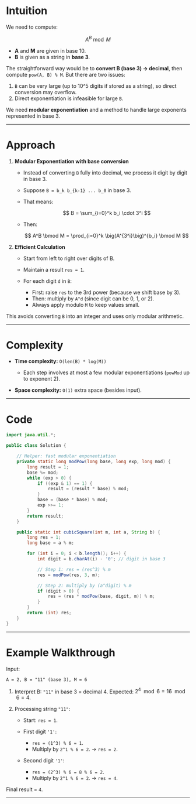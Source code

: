 # Intuition

We need to compute:

$$
A^B \bmod M
$$

* **A** and **M** are given in base 10.
* **B** is given as a string in **base 3**.

The straightforward way would be to **convert B (base 3) → decimal**, then compute `pow(A, B) % M`.
But there are two issues:

1. `B` can be very large (up to 10^5 digits if stored as a string), so direct conversion may overflow.
2. Direct exponentiation is infeasible for large `B`.

We need **modular exponentiation** and a method to handle large exponents represented in base 3.

---

# Approach

1. **Modular Exponentiation with base conversion**

   * Instead of converting `B` fully into decimal, we process it digit by digit in base 3.
   * Suppose `B = b_k b_{k-1} ... b_0` in base 3.
   * That means:

     $$
     B = \sum_{i=0}^k b_i \cdot 3^i
     $$
   * Then:

     $$
     A^B \bmod M = \prod_{i=0}^k \big(A^{3^i}\big)^{b_i} \bmod M
     $$

2. **Efficient Calculation**

   * Start from left to right over digits of B.
   * Maintain a result `res = 1`.
   * For each digit `d` in `B`:

     * First: raise `res` to the 3rd power (because we shift base by 3).
     * Then: multiply by `A^d` (since digit can be 0, 1, or 2).
     * Always apply modulo `M` to keep values small.

This avoids converting `B` into an integer and uses only modular arithmetic.

---

# Complexity

* **Time complexity:** `O(len(B) * log(M))`

  * Each step involves at most a few modular exponentiations (`powMod` up to exponent 2).
* **Space complexity:** `O(1)` extra space (besides input).

---

# Code

```java
import java.util.*;

public class Solution {

    // Helper: fast modular exponentiation
    private static long modPow(long base, long exp, long mod) {
        long result = 1;
        base %= mod;
        while (exp > 0) {
            if ((exp & 1) == 1) {
                result = (result * base) % mod;
            }
            base = (base * base) % mod;
            exp >>= 1;
        }
        return result;
    }

    public static int cubicSquare(int m, int a, String b) {
        long res = 1;
        long base = a % m;

        for (int i = 0; i < b.length(); i++) {
            int digit = b.charAt(i) - '0'; // digit in base 3

            // Step 1: res = (res^3) % m
            res = modPow(res, 3, m);

            // Step 2: multiply by (a^digit) % m
            if (digit > 0) {
                res = (res * modPow(base, digit, m)) % m;
            }
        }
        return (int) res;
    }
}
```

---

# Example Walkthrough

Input:

```
A = 2, B = "11" (base 3), M = 6
```

1. Interpret B: `"11"` in base 3 = decimal 4.
   Expected: $2^4 \mod 6 = 16 \mod 6 = 4$.

2. Processing string `"11"`:

   * Start: `res = 1`.
   * First digit `'1'`:

     * `res = (1^3) % 6 = 1`.
     * Multiply by `2^1 % 6 = 2`. → `res = 2`.
   * Second digit `'1'`:

     * `res = (2^3) % 6 = 8 % 6 = 2`.
     * Multiply by `2^1 % 6 = 2`. → `res = 4`.

Final result = `4`.

---
